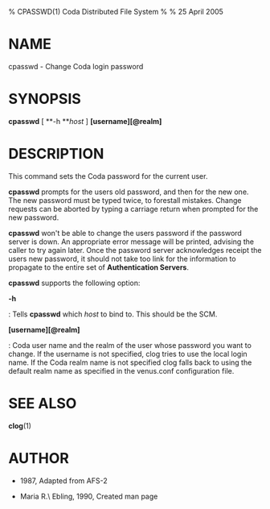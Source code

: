 % CPASSWD(1) Coda Distributed File System
%
% 25 April 2005

NAME
====

cpasswd - Change Coda login password

SYNOPSIS
========

**cpasswd** \[ **-h ***host* \] **\[username\]\[\@realm\]**

DESCRIPTION
===========

This command sets the Coda password for the current user.

**cpasswd** prompts for the users old password, and then for the new
one. The new password must be typed twice, to forestall mistakes. Change
requests can be aborted by typing a carriage return when prompted for
the new password.

**cpasswd** won\'t be able to change the users password if the password
server is down. An appropriate error message will be printed, advising
the caller to try again later. Once the password server acknowledges
receipt the users new password, it should not take too link for the
information to propagate to the entire set of **Authentication
Servers**.

**cpasswd** supports the following option:

**-h**

:   Tells **cpasswd** which *host* to bind to. This should be the SCM.

**\[username\]\[\@realm\]**

:   Coda user name and the realm of the user whose password you want to
    change. If the username is not specified, clog tries to use the
    local login name. If the Coda realm name is not specified clog falls
    back to using the default realm name as specified in the venus.conf
    configuration file.

SEE ALSO
========

**clog**(1)

AUTHOR
======

* 1987, Adapted from AFS-2

* Maria R.\ Ebling, 1990, Created man page

